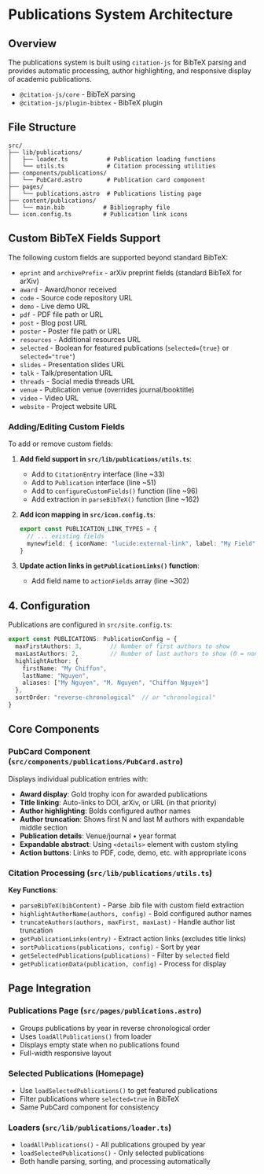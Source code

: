 # Publications System Architecture

## Overview

The publications system is built using `citation-js` for BibTeX parsing and provides automatic processing, author highlighting, and responsive display of academic publications.

- `@citation-js/core` - BibTeX parsing
- `@citation-js/plugin-bibtex` - BibTeX plugin

## File Structure

```
src/
├── lib/publications/
│   ├── loader.ts           # Publication loading functions
│   └── utils.ts            # Citation processing utilities
├── components/publications/
│   └── PubCard.astro       # Publication card component
├── pages/
│   └── publications.astro  # Publications listing page
├── content/publications/
│   └── main.bib           # Bibliography file
└── icon.config.ts         # Publication link icons
```

## Custom BibTeX Fields Support

The following custom fields are supported beyond standard BibTeX:

- `eprint` and `archivePrefix` - arXiv preprint fields (standard BibTeX for arXiv)
- `award` - Award/honor received  
- `code` - Source code repository URL
- `demo` - Live demo URL
- `pdf` - PDF file path or URL
- `post` - Blog post URL
- `poster` - Poster file path or URL
- `resources` - Additional resources URL
- `selected` - Boolean for featured publications (`selected={true}` or `selected="true"`)
- `slides` - Presentation slides URL
- `talk` - Talk/presentation URL
- `threads` - Social media threads URL
- `venue` - Publication venue (overrides journal/booktitle)
- `video` - Video URL
- `website` - Project website URL

### Adding/Editing Custom Fields

To add or remove custom fields:

1. **Add field support in `src/lib/publications/utils.ts`**:
   - Add to `CitationEntry` interface (line ~33)
   - Add to `Publication` interface (line ~51) 
   - Add to `configureCustomFields()` function (line ~96)
   - Add extraction in `parseBibTeX()` function (line ~162)

2. **Add icon mapping in `src/icon.config.ts`**:
   ```typescript
   export const PUBLICATION_LINK_TYPES = {
     // ... existing fields
     mynewfield: { iconName: "lucide:external-link", label: "My Field" }
   }
   ```

3. **Update action links in `getPublicationLinks()` function**:
   - Add field name to `actionFields` array (line ~302)

## 4. Configuration

Publications are configured in `src/site.config.ts`:

```typescript
export const PUBLICATIONS: PublicationConfig = {
  maxFirstAuthors: 3,        // Number of first authors to show
  maxLastAuthors: 2,         // Number of last authors to show (0 = none)
  highlightAuthor: {
    firstName: "My Chiffon",
    lastName: "Nguyen",
    aliases: ["My Nguyen", "M. Nguyen", "Chiffon Nguyen"]
  },
  sortOrder: "reverse-chronological"  // or "chronological"
}
```

## Core Components

### PubCard Component (`src/components/publications/PubCard.astro`)

Displays individual publication entries with:

- **Award display**: Gold trophy icon for awarded publications
- **Title linking**: Auto-links to DOI, arXiv, or URL (in that priority)
- **Author highlighting**: Bolds configured author names
- **Author truncation**: Shows first N and last M authors with expandable middle section
- **Publication details**: Venue/journal • year format
- **Expandable abstract**: Using `<details>` element with custom styling
- **Action buttons**: Links to PDF, code, demo, etc. with appropriate icons

### Citation Processing (`src/lib/publications/utils.ts`)

**Key Functions**:

- `parseBibTeX(bibContent)` - Parse .bib file with custom field extraction
- `highlightAuthorName(authors, config)` - Bold configured author names
- `truncateAuthors(authors, maxFirst, maxLast)` - Handle author list truncation
- `getPublicationLinks(entry)` - Extract action links (excludes title links)
- `sortPublications(publications, config)` - Sort by year
- `getSelectedPublications(publications)` - Filter by `selected` field
- `getPublicationData(publication, config)` - Process for display

## Page Integration

### Publications Page (`src/pages/publications.astro`)

- Groups publications by year in reverse chronological order
- Uses `loadAllPublications()` from loader
- Displays empty state when no publications found
- Full-width responsive layout

### Selected Publications (Homepage)

- Use `loadSelectedPublications()` to get featured publications  
- Filter publications where `selected=true` in BibTeX
- Same PubCard component for consistency

### Loaders (`src/lib/publications/loader.ts`)

- `loadAllPublications()` - All publications grouped by year
- `loadSelectedPublications()` - Only selected publications
- Both handle parsing, sorting, and processing automatically
